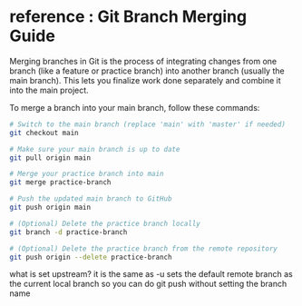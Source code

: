 # reference : Git Branch Merging Guide

Merging branches in Git is the process of integrating changes from one branch (like a feature or practice branch) into another branch (usually the main branch). This lets you finalize work done separately and combine it into the main project.

To merge a branch into your main branch, follow these commands:

```bash
# Switch to the main branch (replace 'main' with 'master' if needed)
git checkout main

# Make sure your main branch is up to date
git pull origin main

# Merge your practice branch into main
git merge practice-branch

# Push the updated main branch to GitHub
git push origin main

# (Optional) Delete the practice branch locally
git branch -d practice-branch

# (Optional) Delete the practice branch from the remote repository
git push origin --delete practice-branch
```

what is set upstream? it is the same as -u
sets the default remote branch as the current local branch
so you can do git push without setting the branch name